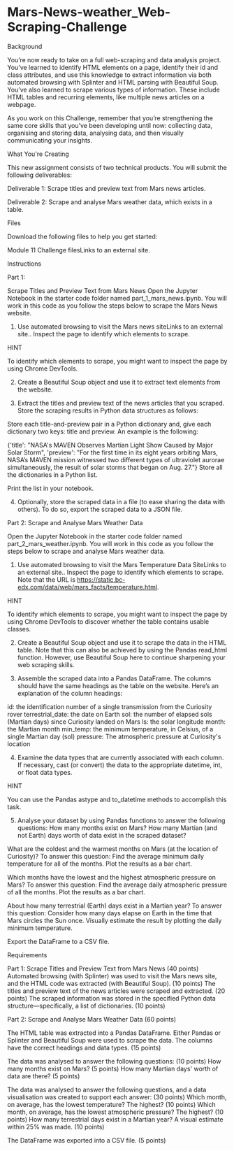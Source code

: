 # Mars-News-weather_Web-Scraping-Challenge
Background

You’re now ready to take on a full web-scraping and data analysis project. You’ve learned to identify HTML elements on a page, identify their id and class attributes, and use this knowledge to extract information via both automated browsing with Splinter and HTML parsing with Beautiful Soup. You’ve also learned to scrape various types of information. These include HTML tables and recurring elements, like multiple news articles on a webpage.

As you work on this Challenge, remember that you’re strengthening the same core skills that you’ve been developing until now: collecting data, organising and storing data, analysing data, and then visually communicating your insights.

What You're Creating

This new assignment consists of two technical products. You will submit the following deliverables:

Deliverable 1: Scrape titles and preview text from Mars news articles.

Deliverable 2: Scrape and analyse Mars weather data, which exists in a table.

Files

Download the following files to help you get started:

Module 11 Challenge filesLinks to an external site.

Instructions

Part 1: 

Scrape Titles and Preview Text from Mars News
Open the Jupyter Notebook in the starter code folder named part_1_mars_news.ipynb. You will work in this code as you follow the steps below to scrape the Mars News website.

1. Use automated browsing to visit the Mars news siteLinks to an external site.. Inspect the page to identify which elements to scrape.

HINT

To identify which elements to scrape, you might want to inspect the page by using Chrome DevTools.

2. Create a Beautiful Soup object and use it to extract text elements from the website.

3. Extract the titles and preview text of the news articles that you scraped. Store the scraping results in Python data structures as follows:

Store each title-and-preview pair in a Python dictionary and, give each dictionary two keys: title and preview. An example is the following:

{'title': "NASA's MAVEN Observes Martian Light Show Caused by Major Solar Storm", 
 'preview': "For the first time in its eight years orbiting Mars, NASA’s MAVEN mission witnessed two different types of ultraviolet aurorae simultaneously, the result of solar storms that began on Aug. 27."}
Store all the dictionaries in a Python list.

Print the list in your notebook.

4. Optionally, store the scraped data in a file (to ease sharing the data with others). To do so, export the scraped data to a JSON file.

Part 2: Scrape and Analyse Mars Weather Data

Open the Jupyter Notebook in the starter code folder named part_2_mars_weather.ipynb. You will work in this code as you follow the steps below to scrape and analyse Mars weather data.

1. Use automated browsing to visit the Mars Temperature Data SiteLinks to an external site.. Inspect the page to identify which elements to scrape. Note that the URL is https://static.bc-edx.com/data/web/mars_facts/temperature.html.

HINT

To identify which elements to scrape, you might want to inspect the page by using Chrome DevTools to discover whether the table contains usable classes.

2. Create a Beautiful Soup object and use it to scrape the data in the HTML table. Note that this can also be achieved by using the Pandas read_html function. However, use Beautiful Soup here to continue sharpening your web scraping skills.

3. Assemble the scraped data into a Pandas DataFrame. The columns should have the same headings as the table on the website. Here’s an explanation of the column headings:

  id: the identification number of a single transmission from the Curiosity rover
  terrestrial_date: the date on Earth
  sol: the number of elapsed sols (Martian days) since Curiosity landed on Mars
  ls: the solar longitude
  month: the Martian month
  min_temp: the minimum temperature, in Celsius, of a single Martian day (sol)
  pressure: The atmospheric pressure at Curiosity's location

4. Examine the data types that are currently associated with each column. If necessary, cast (or convert) the data to the appropriate datetime, int, or float data types.

HINT

You can use the Pandas astype and to_datetime methods to accomplish this task.

5. Analyse your dataset by using Pandas functions to answer the following questions:
  How many months exist on Mars?
  How many Martian (and not Earth) days worth of data exist in the scraped dataset?

What are the coldest and the warmest months on Mars (at the location of Curiosity)? To answer this question:
  Find the average minimum daily temperature for all of the months.
  Plot the results as a bar chart.
  
Which months have the lowest and the highest atmospheric pressure on Mars? To answer this question:
  Find the average daily atmospheric pressure of all the months.
  Plot the results as a bar chart.
  
About how many terrestrial (Earth) days exist in a Martian year? To answer this question:
  Consider how many days elapse on Earth in the time that Mars circles the Sun once.
  Visually estimate the result by plotting the daily minimum temperature.
  
Export the DataFrame to a CSV file.

Requirements

Part 1: Scrape Titles and Preview Text from Mars News (40 points)
  Automated browsing (with Splinter) was used to visit the Mars news site, and the HTML code was extracted (with Beautiful Soup). (10 points)
  The titles and preview text of the news articles were scraped and extracted. (20 points)
  The scraped information was stored in the specified Python data structure—specifically, a list of dictionaries. (10 points)

Part 2: Scrape and Analyse Mars Weather Data (60 points)

The HTML table was extracted into a Pandas DataFrame. Either Pandas or Splinter and Beautiful Soup were used to scrape the data. The columns have the correct headings and data types. (15 points)

The data was analysed to answer the following questions: (10 points)
  How many months exist on Mars? (5 points)
  How many Martian days' worth of data are there? (5 points)

The data was analysed to answer the following questions, and a data visualisation was created to support each answer: (30 points)
  Which month, on average, has the lowest temperature? The highest? (10 points)
  Which month, on average, has the lowest atmospheric pressure? The highest? (10 points)
  How many terrestrial days exist in a Martian year? A visual estimate within 25% was made. (10 points)

The DataFrame was exported into a CSV file. (5 points)
